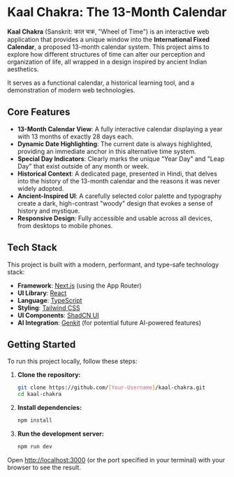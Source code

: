 
# Kaal Chakra: The 13-Month Calendar

**Kaal Chakra** (Sanskrit: काल चक्र, "Wheel of Time") is an interactive web application that provides a unique window into the **International Fixed Calendar**, a proposed 13-month calendar system. This project aims to explore how different structures of time can alter our perception and organization of life, all wrapped in a design inspired by ancient Indian aesthetics.

It serves as a functional calendar, a historical learning tool, and a demonstration of modern web technologies.

## Core Features

- **13-Month Calendar View**: A fully interactive calendar displaying a year with 13 months of exactly 28 days each.
- **Dynamic Date Highlighting**: The current date is always highlighted, providing an immediate anchor in this alternative time system.
- **Special Day Indicators**: Clearly marks the unique "Year Day" and "Leap Day" that exist outside of any month or week.
- **Historical Context**: A dedicated page, presented in Hindi, that delves into the history of the 13-month calendar and the reasons it was never widely adopted.
- **Ancient-Inspired UI**: A carefully selected color palette and typography create a dark, high-contrast "woody" design that evokes a sense of history and mystique.
- **Responsive Design**: Fully accessible and usable across all devices, from desktops to mobile phones.

## Tech Stack

This project is built with a modern, performant, and type-safe technology stack:

- **Framework**: [Next.js](https://nextjs.org/) (using the App Router)
- **UI Library**: [React](https://react.dev/)
- **Language**: [TypeScript](https://www.typescriptlang.org/)
- **Styling**: [Tailwind CSS](https://tailwindcss.com/)
- **UI Components**: [ShadCN UI](https://ui.shadcn.com/)
- **AI Integration**: [Genkit](https://firebase.google.com/docs/genkit) (for potential future AI-powered features)

## Getting Started

To run this project locally, follow these steps:

1.  **Clone the repository:**
    ```bash
    git clone https://github.com/[Your-Username]/kaal-chakra.git
    cd kaal-chakra
    ```

2.  **Install dependencies:**
    ```bash
    npm install
    ```

3.  **Run the development server:**
    ```bash
    npm run dev
    ```

Open [http://localhost:3000](http://localhost:3000) (or the port specified in your terminal) with your browser to see the result.
